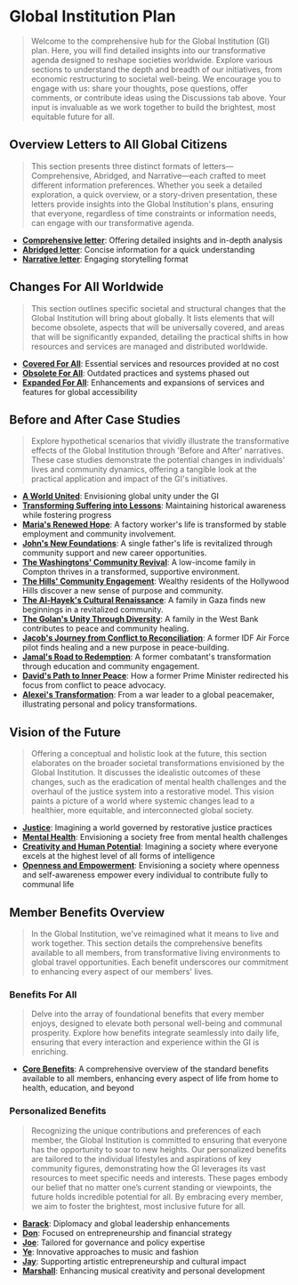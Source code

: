 # Global Institution Plan
> Welcome to the comprehensive hub for the Global Institution (GI) plan. Here, you will find detailed insights into our transformative agenda designed to reshape societies worldwide. Explore various sections to understand the depth and breadth of our initiatives, from economic restructuring to societal well-being. We encourage you to engage with us: share your thoughts, pose questions, offer comments, or contribute ideas using the Discussions tab above. Your input is invaluable as we work together to build the brightest, most equitable future for all.

## Overview Letters to All Global Citizens
> This section presents three distinct formats of letters—Comprehensive, Abridged, and Narrative—each crafted to meet different information preferences. Whether you seek a detailed exploration, a quick overview, or a story-driven presentation, these letters provide insights into the Global Institution's plans, ensuring that everyone, regardless of time constraints or information needs, can engage with our transformative agenda.
- [**Comprehensive letter**](docs/letter-comprehensive.md): Offering detailed insights and in-depth analysis
- [**Abridged letter**](docs/letter-abridged.md): Concise information for a quick understanding
- [**Narrative letter**](docs/letter-narrative.md): Engaging storytelling format

## Changes For All Worldwide
> This section outlines specific societal and structural changes that the Global Institution will bring about globally. It lists elements that will become obsolete, aspects that will be universally covered, and areas that will be significantly expanded, detailing the practical shifts in how resources and services are managed and distributed worldwide. 
- [**Covered For All**](docs/all-covered.md): Essential services and resources provided at no cost
- [**Obsolete For All**](docs/all-obsolete.md): Outdated practices and systems phased out
- [**Expanded For All**](docs/all-expanded.md): Enhancements and expansions of services and features for global accessibility

## Before and After Case Studies
> Explore hypothetical scenarios that vividly illustrate the transformative effects of the Global Institution through 'Before and After' narratives. These case studies demonstrate the potential changes in individuals' lives and community dynamics, offering a tangible look at the practical application and impact of the GI's initiatives.
- [**A World United**](docs/case-study-global.md): Envisioning global unity under the GI
- [**Transforming Suffering into Lessons**](docs/case-study-suffering.md): Maintaining historical awareness while fostering progress
- [**Maria's Renewed Hope**](docs/case-study-maria.md): A factory worker's life is transformed by stable employment and community involvement.
- [**John's New Foundations**](docs/case-study-john.md): A single father's life is revitalized through community support and new career opportunities.
- [**The Washingtons' Community Revival**](docs/case-study-the-washingtons.md): A low-income family in Compton thrives in a transformed, supportive environment.
- [**The Hills' Community Engagement**](docs/case-study-the-hills.md): Wealthy residents of the Hollywood Hills discover a new sense of purpose and community.
- [**The Al-Hayek's Cultural Renaissance**](docs/case-study-the-al-hayeks.md): A family in Gaza finds new beginnings in a revitalized community.
- [**The Golan's Unity Through Diversity**](docs/case-study-the-golans.md): A family in the West Bank contributes to peace and community healing.
- [**Jacob's Journey from Conflict to Reconciliation**](docs/case-study-jacob.md): A former IDF Air Force pilot finds healing and a new purpose in peace-building.
- [**Jamal's Road to Redemption**](docs/case-study-jamal.md): A former combatant's transformation through education and community engagement.
- [**David's Path to Inner Peace**](docs/case-study-david.md): How a former Prime Minister redirected his focus from conflict to peace advocacy.
- [**Alexei's Transformation**](docs/case-study-alexei.md): From a war leader to a global peacemaker, illustrating personal and policy transformations.


## Vision of the Future
> Offering a conceptual and holistic look at the future, this section elaborates on the broader societal transformations envisioned by the Global Institution. It discusses the idealistic outcomes of these changes, such as the eradication of mental health challenges and the overhaul of the justice system into a restorative model. This vision paints a picture of a world where systemic changes lead to a healthier, more equitable, and interconnected global society.
- [**Justice**](docs/vision-justice.md): Imagining a world governed by restorative justice practices
- [**Mental Health**](docs/vision-mental-health.md): Envisioning a society free from mental health challenges
- [**Creativity and Human Potential**](docs/vision-human-potential.md): Imagining a society where everyone excels at the highest level of all forms of intelligence
- [**Openness and Empowerment**](docs/vision-openness-empowerment.md): Envisioning a society where openness and self-awareness empower every individual to contribute fully to communal life

## Member Benefits Overview
> In the Global Institution, we've reimagined what it means to live and work together. This section details the comprehensive benefits available to all members, from transformative living environments to global travel opportunities. Each benefit underscores our commitment to enhancing every aspect of our members' lives.

### Benefits For All
> Delve into the array of foundational benefits that every member enjoys, designed to elevate both personal well-being and communal prosperity. Explore how benefits integrate seamlessly into daily life, ensuring that every interaction and experience within the GI is enriching.

- [**Core Benefits**](docs/benefits-all.md): A comprehensive overview of the standard benefits available to all members, enhancing every aspect of life from home to health, education, and beyond

### Personalized Benefits
> Recognizing the unique contributions and preferences of each member, the Global Institution is committed to ensuring that everyone has the opportunity to soar to new heights. Our personalized benefits are tailored to the individual lifestyles and aspirations of key community figures, demonstrating how the GI leverages its vast resources to meet specific needs and interests. These pages embody our belief that no matter one’s current standing or viewpoints, the future holds incredible potential for all. By embracing every member, we aim to foster the brightest, most inclusive future for all.
- [**Barack**](docs/benefits-barack.md): Diplomacy and global leadership enhancements
- [**Don**](docs/benefits-don.md): Focused on entrepreneurship and financial strategy
- [**Joe**](docs/benefits-joe.md): Tailored for governance and policy expertise
- [**Ye**](docs/benefits-ye.md): Innovative approaches to music and fashion
- [**Jay**](docs/benefits-hov.md): Supporting artistic entrepreneurship and cultural impact
- [**Marshall**](docs/benefits-marshall.md): Enhancing musical creativity and personal development
